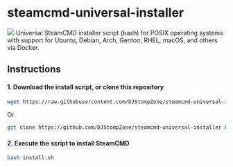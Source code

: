 # steamcmd-universal-installer
![](https://repository-images.githubusercontent.com/848855192/2b4ad6a9-42c5-4fe3-b408-49ba827bf29e)
Universal SteamCMD installer script (bash) for POSIX operating systems with support for Ubuntu, Debian, Arch, Gentoo, RHEL, macOS, and others via Docker.

## Instructions

#### 1. Download the install script, or clone this repository
   ```sh
   wget https://raw.githubusercontent.com/DJStompZone/steamcmd-universal-installer/main/install.sh
   ```

   Or

   ```sh
   git clone https://github.com/DJStompZone/steamcmd-universal-installer && cd steamcmd-universal-installer
   ```

#### 2. Execute the script to install SteamCMD

   ```sh
   bash install.sh
   ```
